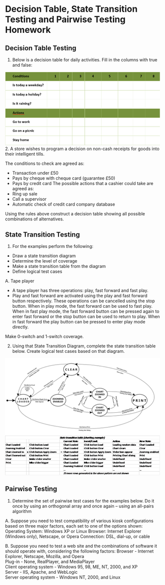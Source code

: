 # Decision Table, State Transition Testing and Pairwise Testing Homework

## Decision Table Testing
 1. Below is a decision table for daily activities. Fill in the columns with true and false:
 <img src="images/dt.png" />
 2. A store wishes to program a decision on non-cash receipts for goods into their intelligent tills.
 
The conditions to check are agreed as:
*	Transaction under £50
*	Pays by cheque with cheque card (guarantee £50)
*	Pays by credit card
The possible actions that a cashier could take are agreed as:
*	Ring up sale
*	Call a supervisor
*	Automatic check of credit card company database

Using the rules above construct a decision table showing all possible combinations of alternatives.

## State Transition Testing

1.	For the examples perform the following:
*	Draw a state transition diagram
*	Determine the level of coverage
*	Make a state transition table from the diagram
*	Define logical test cases

A.	Tape player
*	A tape player has three operations:  play, fast forward and fast play.
*	Play and fast forward are activated using the play and fast forward button respectively. These operations can be cancelled using the stop button.  When in play mode,  the fast forward can be used to fast play. When in fast play mode, the fast forward button can be pressed again to enter fast forward or the stop button can be used to return to play.  When in fast forward the play button can be pressed to enter play mode directly.

Make 0-switch and 1-switch coverage.

2.	Using that State Transition Diagram, complete the state transition table below.
Create logical test cases based on that diagram.
<img src="images/stt.jpg" />
<img src="images/stt_example.png" />

## Pairwise Testing
1.	Determine the set of pairwise test cases for the examples below. Do it once by using an orthogonal array and once again – using an all-pairs algorithm

A.	Suppose you need to test compatibility of various kiosk configurations based on three major factors, each set to one of the options shown:
Operating System: Windows XP or Linux
Browser: Internet Explorer (Windows only), Netscape, or Opera
Connection: DSL, dial-up, or cable

B.	Suppose you need to test a web site and the combinations of software it should operate with, considering the following factors:
Browser - Internet Explorer, Netscape, Mozilla, and Opera <br>
Plug-in - None, RealPlayer, and MediaPlayer <br>
Client operating system - Windows 95, 98, ME, NT, 2000, and XP<br>
Server - IIS, Apache, and WebLogic<br>
Server operating system - Windows NT, 2000, and Linux<br>





